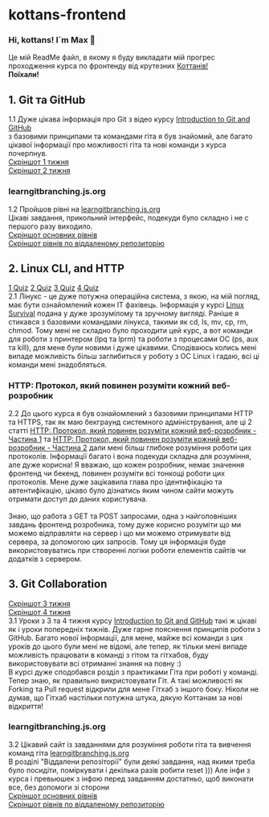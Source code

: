 # kottans-frontend
### Hi, kottans! I`m Max :wave:
Це мій ReadMe файл, в якому я буду викладати мій прогрес проходження курса по фронтенду від крутезних [Коттанів!](https://kottans.org/ "kottans.org")<br>
**Поїхали!**
## 1. Git та GitHub
1.1 Дуже цікава інформація про Git з відео курсу [Introduction to Git and GitHub](https://www.coursera.org/learn/introduction-git-github)<br>
з базовими принципами та командами гіта я був знайомий, але багато цікавої інформації про можливості гіта та нові команди з курса почерпнув.<br>
[Скріншот 1 тижня](https://github.com/maksimsergeev97/kottans-frontend/blob/808a831543c9d0213b5fb8a71921386179d9c83a/first%20week.PNG)<br>
[Скріншот 2 тижня](https://github.com/maksimsergeev97/kottans-frontend/blob/808a831543c9d0213b5fb8a71921386179d9c83a/second%20week.PNG)<br>
### learngitbranching.js.org
1.2 Пройшов рівні на [learngitbranching.js.org](https://learngitbranching.js.org)<br>
Цікаві завдання, прикольний інтерфейс, подекуди було складно і не с першого разу виходило.<br>
[Скріншот основних рівнів](https://github.com/maksimsergeev97/kottans-frontend/blob/808a831543c9d0213b5fb8a71921386179d9c83a/git_base.PNG)<br>
[Скріншот рівнів по віддаленому репозиторію](https://github.com/maksimsergeev97/kottans-frontend/blob/808a831543c9d0213b5fb8a71921386179d9c83a/git_remote.PNG)<br>
## 2. Linux CLI, and HTTP
[1 Quiz](https://github.com/maksimsergeev97/kottans-frontend/blob/9920c6191cf2f6355a3e1bdc777babcf792f5912/task_linux_cli/quiz_1.PNG)
[2 Quiz](https://github.com/maksimsergeev97/kottans-frontend/blob/9920c6191cf2f6355a3e1bdc777babcf792f5912/task_linux_cli/quiz_2.PNG)
[3 Quiz](https://github.com/maksimsergeev97/kottans-frontend/blob/9920c6191cf2f6355a3e1bdc777babcf792f5912/task_linux_cli/quiz_3.PNG)
[4 Quiz](https://github.com/maksimsergeev97/kottans-frontend/blob/9920c6191cf2f6355a3e1bdc777babcf792f5912/task_linux_cli/quiz_4.PNG)<br>
2.1 Лінукс - це дуже потужна операційна система, з якою, на мій погляд, має бути ознайомлений кожен ІТ фахівець. Інформація у курсі [Linux Survival](https://linuxsurvival.com/linux-tutorial-introduction) подана у дуже зрозумілому та зручному вигляді. Раніше я стикався з базовими командами лінукса, такими як сd, ls, mv, cp, rm, chmod. Тому мені не складно було проходити цей курс, а вот команди для роботи з принтером (lpq та lprm) та роботи з процесами ОС (ps, aux та kill), для мене були новими і дуже цікавими. Сподіваюсь колись мені випаде можливість більш заглибиться у роботу з ОС Linux і гадаю, всі ці команди мені знадобляться.<br>
### HTTP: Протокол, який повинен розуміти кожний веб-розробник
2.2 До цього курса я був ознайомлений з базовими принципами HTTP та HTTPS, так як маю бекграунд системного адміністрування, але ці 2 статті [HTTP: Протокол, який повинен розуміти кожний веб-розробник - Частина 1](https://code.tutsplus.com/uk/tutorials/http-the-protocol-every-web-developer-must-know-part-1--net-31177) та [HTTP: Протокол, який повинен розуміти кожний веб-розробник - Частина 2](https://code.tutsplus.com/uk/tutorials/http-the-protocol-every-web-developer-must-know-part-2--net-31155) дали мені більш глибоке розуміння роботи цих протоколів. Інформації багато і вона подекуди складна для розуміння, але дуже корисна! Я вважаю, що кожен розробник, немає значення фронтенд чи бекенд, повинен розуміти всі тонкощі роботи цих протоколів. Мене дуже зацікавила глава про ідентифікацію та автентифікацію, цікаво було дізнатись яким чином сайти можуть отримати доступ до даних користувача.<br><br>
Знаю, що работа з GET та POST запросами, одна з найголовніших завдань фронтенд розробника, тому дуже корисно розуміти що ми можемо відправляти на сервер і що ми можемо отримувати від сервера, за допомогою цих запросів. Тому ця інформація буде використовуватись при створенні логіки роботи елементів сайтів чи додатків з сервером.<br>
## 3. Git Collaboration
[Скріншот 3 тижня](https://github.com/maksimsergeev97/kottans-frontend/blob/792dc8dcdd72b0ba1f60d07d1de176c1c00d88ee/task_git_collaboration/Git_week_3.PNG)<br>
[Скріншот 4 тижня](https://github.com/maksimsergeev97/kottans-frontend/blob/792dc8dcdd72b0ba1f60d07d1de176c1c00d88ee/task_git_collaboration/Git_week_4.PNG)<br>
3.1 Уроки з 3 та 4 тижня курсу [Introduction to Git and GitHub](https://www.coursera.org/learn/introduction-git-github) такі ж цікаві як і уроки попередніх тижнів. Дуже гарне пояснення принципів роботи з GitHub. Багато нової інформації, для мене, майже всі команди з цих уроків до цього були мені не відомі, але тепер, як тільки мені випаде можливість працювати в команді з гітом та гітхабов, буду використовувати всі отриманні знання на повну :)<br>
В курсі дуже сподобався розділ з практиками Гіта при роботі у команді. Тепер знаю, як правильно викристовувати Гіт. А такі можливості як Forking та Pull request відкрили для мене Гітхаб  з іншого боку. Ніколи не думав, що Гітхаб настільки потужна штука, дякую Коттанам за нові відкриття!<br>
### learngitbranching.js.org 
3.2 Цікавий сайт із завданнями для розуміння роботи гіта та вивчення команд гіта [learngitbranching.js.org](https://learngitbranching.js.org)<br>
В розділі "Віддалени репозіторії" були деякі завдання, над якими треба було посидіти, поміркувати і декілька разів робити reset ))) Але інфи з курса і превьюшек з інфою перед завданням достатньо, щоб виконати все, без допомоги зі сторони<br>
[Скріншот основних рівнів](https://github.com/maksimsergeev97/kottans-frontend/blob/792dc8dcdd72b0ba1f60d07d1de176c1c00d88ee/task_git_collaboration/git_base.PNG)<br>
[Скріншот рівнів по віддаленому репозиторію](https://github.com/maksimsergeev97/kottans-frontend/blob/792dc8dcdd72b0ba1f60d07d1de176c1c00d88ee/task_git_collaboration/git_remote.PNG)<br>

